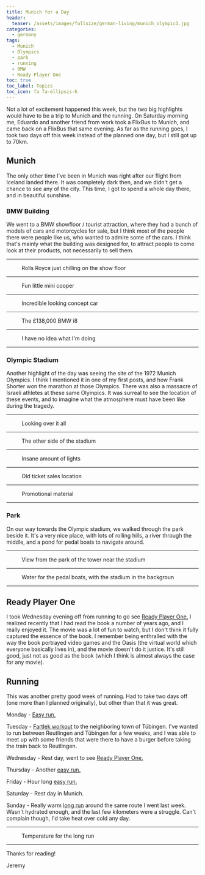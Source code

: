 ```yaml
---
title: Munich for a Day
header:
  teaser: /assets/images/fullsize/german-living/munich_olympic1.jpg
categories:
  - germany
tags:
  - Munich
  - Olympics
  - park
  - running
  - BMW
  - Ready Player One
toc: true
toc_label: Topics
toc_icon: fa fa-ellipsis-h
---
```


Not a lot of excitement happened this week, but the two big highlights would have to be a trip to Munich and the running. On Saturday morning me, Eduardo and another friend from work took a FlixBus to Munich, and came back on a FlixBus that same evening. As far as the running goes, I took two days off this week instead of the planned one day, but I still got up to 70km.

## Munich

The only other time I've been in Munich was right after our flight from Iceland landed there. It was completely dark then, and we didn't get a chance to see any of the city. This time, I got to spend a whole day there, and in beautiful sunshine.

### BMW Building

We went to a BMW showfloor / tourist attraction, where they had a bunch of models of cars and motorcycles for sale, but I think most of the people there were people like us, who wanted to admire some of the cars. I think that's mainly what the building was designed for, to attract people to come look at their products, not necessarily to sell them.

***

<figure class="align-center">
  <img src="/assets/images/fullsize/german-living/munich_rolls_royce.jpg" alt="">
  <figcaption>Rolls Royce just chilling on the show floor</figcaption>
</figure>

***

<figure class="align-center">
  <img src="/assets/images/fullsize/german-living/munich_mini.jpg" alt="">
  <figcaption>Fun little mini cooper</figcaption>
</figure>

***

<figure class="align-center">
  <img src="/assets/images/fullsize/german-living/munich_bmw_concept.jpg" alt="">
  <figcaption>Incredible looking concept car</figcaption>
</figure>

***

<figure class="align-center">
  <img src="/assets/images/fullsize/german-living/munich_bmw_i8.jpg" alt="">
  <figcaption>The £138,000 BMW i8</figcaption>
</figure>

***

<figure class="align-center">
  <img src="/assets/images/fullsize/german-living/bmw_motorcycle.jpg" alt="">
  <figcaption>I have no idea what I'm doing</figcaption>
</figure>

***

### Olympic Stadium

Another highlight of the day was seeing the site of the 1972 Munich Olympics. I think I mentioned it in one of my first posts, and how Frank Shorter won the marathon at those Olympics. There was also a massacre of Israeli athletes at these same Olympics. It was surreal to see the location of these events, and to imagine what the atmosphere must have been like during the tragedy.

***

<figure class="align-center">
  <img src="/assets/images/fullsize/german-living/munich_olympic1.jpg" alt="">
  <figcaption>Looking over it all</figcaption>
</figure>

***

<figure class="align-center">
  <img src="/assets/images/fullsize/german-living/munich_olympic2.jpg" alt="">
  <figcaption>The other side of the stadium</figcaption>
</figure>

***

<figure class="align-center">
  <img src="/assets/images/fullsize/german-living/munich_olympic3.jpg" alt="">
  <figcaption>Insane amount of lights</figcaption>
</figure>

***

<figure class="align-center">
  <img src="/assets/images/fullsize/german-living/munich_olympic4.jpg" alt="">
  <figcaption>Old ticket sales location</figcaption>
</figure>

***

<figure class="align-center">
  <img src="/assets/images/fullsize/german-living/munich_olympic5.jpg" alt="">
  <figcaption>Promotional material</figcaption>
</figure>

***

### Park

On our way towards the Olympic stadium, we walked through the park beside it. It's a very nice place, with lots of rolling hills, a river through the middle, and a pond for pedal boats to navigate around.

***

<figure class="align-center">
  <img src="/assets/images/fullsize/german-living/munich_park1.jpg" alt="">
  <figcaption>View from the park of the tower near the stadium</figcaption>
</figure>

***

<figure class="align-center">
  <img src="/assets/images/fullsize/german-living/munich_park2.jpg" alt="">
  <figcaption>Water for the pedal boats, with the stadium in the backgroun</figcaption>
</figure>

***

## Ready Player One

I took Wednesday evening off from running to go see [Ready Player One.](https://www.imdb.com/title/tt1677720/) I realized recently that I had read the book a number of years ago, and I really enjoyed it. The movie was a lot of fun to watch, but I don't think it fully captured the essence of the book. I remember being enthralled with the way the book portrayed video games and the Oasis (the virtual world which everyone basically lives in), and the movie doesn't do it justice. It's still good, just not as good as the book (which I think is almost always the case for any movie).


## Running

This was another pretty good week of running. Had to take two days off (one more than I planned originally), but other than that it was great.

Monday - [Easy run.](https://www.strava.com/activities/1512678570)

Tuesday - [Fartlek workout](https://www.strava.com/activities/1514688680) to the neighboring town of Tübingen. I've wanted to run between Reutlingen and Tübingen for a few weeks, and I was able to meet up with some friends that were there to have a burger before taking the train back to Reutlingen.

Wednesday - Rest day, went to see [Ready Player One.](https://www.imdb.com/title/tt1677720/)

Thursday - Another [easy run.](https://www.strava.com/activities/1518648917)

Friday - Hour long [easy run.](https://www.strava.com/activities/1520706960)

Saturday - Rest day in Munich.

Sunday - Really warm [long run](https://www.strava.com/activities/1524469866) around the same route I went last week. Wasn't hydrated enough, and the last few kilometers were a struggle. Can't complain though, I'd take heat over cold any day.

***

<figure class="align-center">
  <img src="/assets/images/fullsize/german-living/sunday_weather.jpg" alt="">
  <figcaption>Temperature for the long run</figcaption>
</figure>

***

Thanks for reading!

Jeremy
